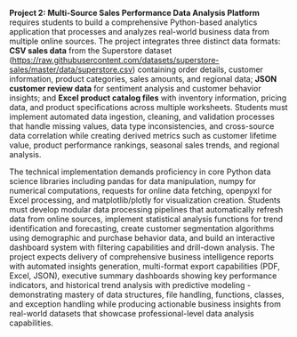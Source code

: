 **Project 2: Multi-Source Sales Performance Data Analysis Platform** requires students to build a comprehensive Python-based analytics application that processes and analyzes real-world business data from multiple online sources. The project integrates three distinct data formats: **CSV sales data** from the Superstore dataset (https://raw.githubusercontent.com/datasets/superstore-sales/master/data/superstore.csv) containing order details, customer information, product categories, sales amounts, and regional data; **JSON customer review data** for sentiment analysis and customer behavior insights; and **Excel product catalog files** with inventory information, pricing data, and product specifications across multiple worksheets. Students must implement automated data ingestion, cleaning, and validation processes that handle missing values, data type inconsistencies, and cross-source data correlation while creating derived metrics such as customer lifetime value, product performance rankings, seasonal sales trends, and regional analysis.

The technical implementation demands proficiency in core Python data science libraries including pandas for data manipulation, numpy for numerical computations, requests for online data fetching, openpyxl for Excel processing, and matplotlib/plotly for visualization creation. Students must develop modular data processing pipelines that automatically refresh data from online sources, implement statistical analysis functions for trend identification and forecasting, create customer segmentation algorithms using demographic and purchase behavior data, and build an interactive dashboard system with filtering capabilities and drill-down analysis. The project expects delivery of comprehensive business intelligence reports with automated insights generation, multi-format export capabilities (PDF, Excel, JSON), executive summary dashboards showing key performance indicators, and historical trend analysis with predictive modeling - demonstrating mastery of data structures, file handling, functions, classes, and exception handling while producing actionable business insights from real-world datasets that showcase professional-level data analysis capabilities.
